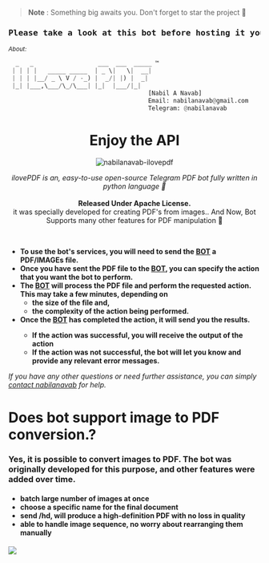 <head>
  <meta charset="UTF-8">
  <meta name="description" content="Telegram Pdf Bot">
  <meta name="keywords" content="Telegram, pdf, bot, pdfbot, ilovepdf, nabilanavab">
  <meta name="author" content="Nabil A Navab">
</head>

> **Note** 
> : Something big awaits you. Don't forget to star the project 🌟

<h3><pre><center>Please take a look at this bot before hosting it yourself <a href="https://telegram.dog/ilovepdf_bot">: Test Bot</a></center></pre></h3>

<small><i>About:</i></small>

```py
  _   _                  ___  ___  _____ ™
 | | | |   _____ _____  | _ \|   \|  __| 
 | | | |__/ _ \ V / -_) |  _/| |) |  _|  
 |_| |___,\___/\_/\___| |_|  |___/|_|    
                                       [Nabil A Navab] 
                                       Email: nabilanavab@gmail.com
                                       Telegram: @nabilanavab
```

<div align="center">

# Enjoy the API

![nabilanavab-ilovepdf](https://user-images.githubusercontent.com/92616583/211420759-735a72ff-9a0f-4c03-8633-037d5e862ff6.jpg)

<i>ilovePDF is an, easy-to-use open-source Telegram PDF bot fully written in python language 🐍</i>
<br><br>
<b>Released Under Apache License.</b><br>
it was specially developed for creating PDF's from images.. And Now, Bot Supports many other features for PDF manipulation 🦾

</div></br>

<ul><b>
    <li>To use the bot's services, you will need to send the <a href="https://telegram.dog/ilovepdf_bot">BOT</a> a PDF/IMAGEs file.
    <li>Once you have sent the PDF file to the <a href="https://telegram.dog/ilovepdf_bot"> BOT</a>, you can specify the action that you want the bot to perform.
    <li>The <a href="https://telegram.dog/ilovepdf_bot"> BOT</a> will process the PDF file and perform the requested action. This may take a few minutes, depending on
    <ul>
        <li>the size of the file and,
        <li>the complexity of the action being performed.
    </ul>
    <li>Once the <a href="https://telegram.dog/ilovepdf_bot"> BOT</a> has completed the action, it will send you the results.
    <ul>
        <li>If the action was successful, you will receive the output of the action
        <li>If the action was not successful, the bot will let you know and provide any relevant error messages.
    </ul>
</b></ul>

<i>If you have any other questions or need further assistance, you can simply <a href="https://telegram.dog/nabilanavab">contact nabilanavab</a> for help.</i>

<h1>Does bot support image to PDF conversion.?</h1>
<h3>Yes, it is possible to convert images to PDF. The bot was originally developed for this purpose, and other features were added over time.</h3>
<h4>
    <ul>
        <li>batch large number of images at once</li>
        <li>choose a specific name for the final document</li>
        <li>send /hd, will produce a high-definition PDF with no loss in quality</li>
        <li>able to handle image sequence, no worry about rearranging them manually</li>
    </ul>
</h4>
<img src="https://telegra.ph/file/ec0047cc76e7080f818ff.png">
<br/>


